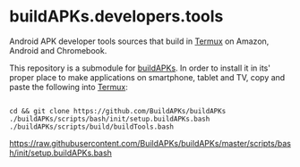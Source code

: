 # buildAPKs.developers.tools
Android APK developer tools sources that build in [Termux](https://github.com/termux) on Amazon, Android and Chromebook. 

This repository is a submodule for [buildAPKs](https://github.com/BuildAPKs/buildAPKs).  In order to install it in its' proper place to make applications on smartphone, tablet and TV, copy and paste the following into [Termux](https://github.com/termux):
```

cd && git clone https://github.com/BuildAPKs/buildAPKs
./buildAPKs/scripts/bash/init/setup.buildAPKs.bash
./buildAPKs/scripts/build/buildTools.bash

```

https://raw.githubusercontent.com/BuildAPKs/buildAPKs/master/scripts/bash/init/setup.buildAPKs.bash

<!-- README.md OEF -->
